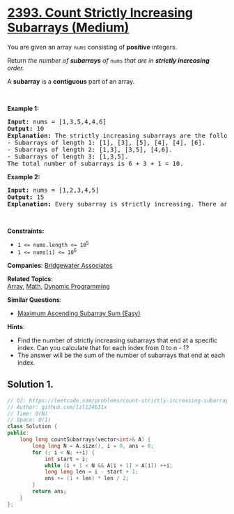 # [2393. Count Strictly Increasing Subarrays (Medium)](https://leetcode.com/problems/count-strictly-increasing-subarrays)

<p>You are given an array <code>nums</code> consisting of <strong>positive</strong> integers.</p>

<p>Return <em>the number of <strong>subarrays</strong> of </em><code>nums</code><em> that are in <strong>strictly increasing</strong> order.</em></p>

<p>A <strong>subarray</strong> is a <strong>contiguous</strong> part of an array.</p>

<p>&nbsp;</p>
<p><strong class="example">Example 1:</strong></p>

<pre>
<strong>Input:</strong> nums = [1,3,5,4,4,6]
<strong>Output:</strong> 10
<strong>Explanation:</strong> The strictly increasing subarrays are the following:
- Subarrays of length 1: [1], [3], [5], [4], [4], [6].
- Subarrays of length 2: [1,3], [3,5], [4,6].
- Subarrays of length 3: [1,3,5].
The total number of subarrays is 6 + 3 + 1 = 10.
</pre>

<p><strong class="example">Example 2:</strong></p>

<pre>
<strong>Input:</strong> nums = [1,2,3,4,5]
<strong>Output:</strong> 15
<strong>Explanation:</strong> Every subarray is strictly increasing. There are 15 possible subarrays that we can take.
</pre>

<p>&nbsp;</p>
<p><strong>Constraints:</strong></p>

<ul>
	<li><code>1 &lt;= nums.length &lt;= 10<sup>5</sup></code></li>
	<li><code>1 &lt;= nums[i] &lt;= 10<sup>6</sup></code></li>
</ul>


**Companies**:
[Bridgewater Associates](https://leetcode.com/company/bridgewater-associates)

**Related Topics**:  
[Array](https://leetcode.com/tag/array), [Math](https://leetcode.com/tag/math), [Dynamic Programming](https://leetcode.com/tag/dynamic-programming)

**Similar Questions**:
* [Maximum Ascending Subarray Sum (Easy)](https://leetcode.com/problems/maximum-ascending-subarray-sum)

**Hints**:
* Find the number of strictly increasing subarrays that end at a specific index. Can you calculate that for each index from 0 to n - 1?
* The answer will be the sum of the number of subarrays that end at each index.

## Solution 1.

```cpp
// OJ: https://leetcode.com/problems/count-strictly-increasing-subarrays
// Author: github.com/lzl124631x
// Time: O(N)
// Space: O(1)
class Solution {
public:
    long long countSubarrays(vector<int>& A) {
        long long N = A.size(), i = 0, ans = 0;
        for (; i < N; ++i) {
            int start = i;
            while (i + 1 < N && A[i + 1] > A[i]) ++i;
            long long len = i - start + 1;
            ans += (1 + len) * len / 2;
        }
        return ans;
    }
};
```